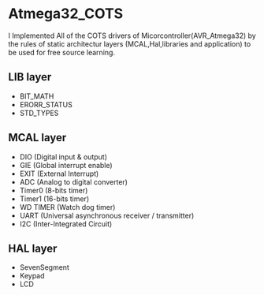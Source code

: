 # Atmega32_COTS
I Implemented All of the COTS drivers of Micorcontroller(AVR_Atmega32) by the rules of static architectur layers (MCAL,Hal,libraries and application) to be used for free source learning.
  ## LIB layer
  - BIT_MATH
  - ERORR_STATUS
  - STD_TYPES
  ## MCAL layer
  - DIO (Digital input & output)
  - GIE (Global interrupt enable)
  - EXIT (External Interrupt)
  - ADC (Analog to digital converter)
  - Timer0 (8-bits timer)
  - Timer1 (16-bits timer)
  - WD TIMER (Watch dog timer)
  - UART (Universal asynchronous receiver / transmitter)
  - I2C (Inter-Integrated Circuit)
  ## HAL layer
  - SevenSegment
  - Keypad
  - LCD

  
